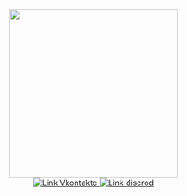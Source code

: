 <div id="header" align="center">
    <img src="https://media.giphy.com/media/ckAhX7LBZrhst2mG2j/giphy.gif" width="300">
    <div id="badges">
        <a href="https://vk.com/korsun112">
            <img src="https://img.shields.io/badge/VK-blue?style=for-the-badge&logo=VK&logoColor=white" alt="Link Vkontakte">
        </a>
        <a href="https://discord.gg/jqFuwv96V6">
            <img src="https://img.shields.io/badge/Discord-violet?style=for-the-badge&logo=Discord&logoColor=white" alt="Link discrod">
        </a>
    </div>
</div>